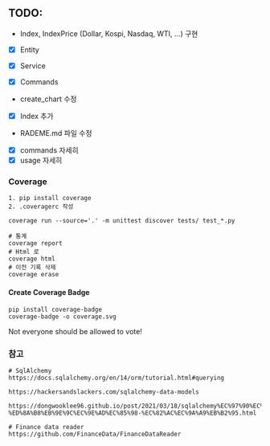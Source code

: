 ## TODO:

* Index, IndexPrice (Dollar, Kospi, Nasdaq, WTI, ...) 구현
* [X] Entity
* [X] Service
* [X] Commands


* create_chart 수정
* [X] Index 추가


* RADEME.md 파일 수정
* [X] commands 자세히
* [X] usage 자세히

### Coverage

```shell
1. pip install coverage
2. .coveragerc 작성

coverage run --source='.' -m unittest discover tests/ test_*.py

# 통계
coverage report
# Html 로
coverage html
# 이전 기록 삭제
coverage erase
```

#### Create Coverage Badge

```shell
pip install coverage-badge
coverage-badge -o coverage.svg
```

Not everyone should be allowed to vote!

### 참고

```shell
# SqlAlchemy
https://docs.sqlalchemy.org/en/14/orm/tutorial.html#querying

https://hackersandslackers.com/sqlalchemy-data-models

https://dongwooklee96.github.io/post/2021/03/18/sqlalchemy%EC%97%90%EC%84%9C-%ED%8A%B8%EB%9E%9C%EC%9E%AD%EC%85%98-%EC%82%AC%EC%9A%A9%EB%B2%95.html

# Finance data reader
https://github.com/FinanceData/FinanceDataReader
```